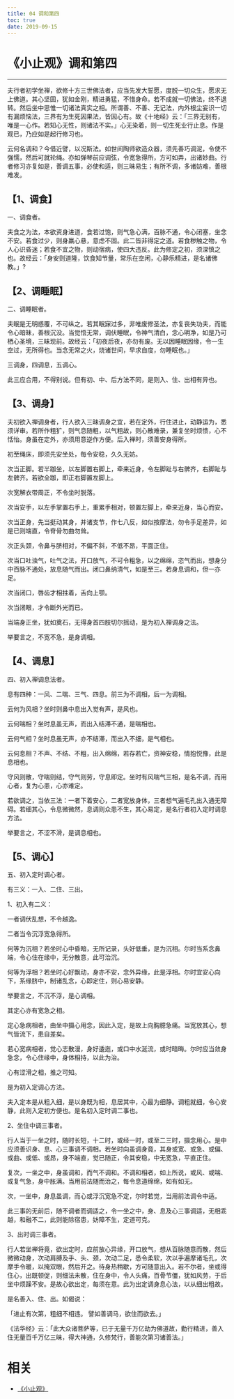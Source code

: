 ```yaml
---
title: 04 调和第四
toc: true
date: 2019-09-15
---
```

# 《小止观》调和第四

------

夫行者初学坐禅，欲修十方三世佛法者，应当先发大誓愿，度脱一切众生，愿求无上佛道。其心坚固，犹如金刚，精进勇猛，不惜身命。若不成就一切佛法，终不退转。然后坐中思惟一切诸法真实之相。所谓善、不善、无记法，内外根尘妄识一切有漏烦恼法，三界有为生死因果法，皆因心有。故《十地经》云：「三界无别有，唯是一心作。若知心无性，则诸法不实。」心无染着，则一切生死业行止息。作是观已，乃应如是起行修习也。

云何名调和？今借近譬，以况斯法。如世间陶师欲造众器，须先善巧调泥，令使不强懦，然后可就轮绳。亦如弹琴前应调弦，令宽急得所，方可如弄，出诸妙曲。行者修习亦复如是，善调五事，必使和适，则三昧易生；有所不调，多诸妨难，善根难发。

## 【1、调食】

一、调食者。

夫食之为法，本欲资身进道，食若过饱，则气急心满，百脉不通，令心闭塞，坐念不安。若食过少，则身羸心悬，意虑不固。此二皆非得定之道。若食秽触之物，令人心识昏迷；若食不宜之物，则动宿病，使四大违反。此为修定之初，须深慎之也。故经云：「身安则道隆，饮食知节量，常乐在空闲，心静乐精进，是名诸佛教。」?

## 【2、调睡眠】

二、调睡眠者。

夫眠是无明惑覆，不可纵之。若其眠寐过多，非唯废修圣法，亦复丧失功夫，而能令心暗昧，善根沉没。当觉悟无常，调伏睡眠，令神气清白，念心明净，如是乃可栖心圣境，三昧现前。故经云：「初夜后夜，亦勿有废。无以因睡眠因缘，令一生空过，无所得也。当念无常之火，烧诸世间，早求自度，勿睡眠也。」

三调身，四调息，五调心。

此三应合用，不得别说。但有初、中、后方法不同，是则入、住、出相有异也。

## 【3、调身】

夫初欲入禅调身者，行人欲入三昧调身之宜，若在定外，行住进止，动静运为，悉须详审。若所作粗犷，则气息随粗，以气粗故，则心散难录，兼复坐时烦愦，心不恬怡。身虽在定外，亦须用意逆作方便。后入禅时，须善安身得所。

初至绳床，即须先安坐处，每令安稳，久久无妨。

次当正脚。若半跏坐，以左脚置右脚上，牵来近身，令左脚趾与右髀齐，右脚趾与左髀齐。若欲全跏，即正右脚置左脚上。

次宽解衣带周正，不令坐时脱落。

次当安手，以左手掌置右手上，重累手相对，顿置左脚上，牵来近身，当心而安。

次当正身，先当挺动其身，并诸支节，作七八反，如似按摩法，勿令手足差异，如是已则端直，令脊骨勿曲勿耸。

次正头颈，令鼻与脐相对，不偏不斜，不低不昂，平面正住。

次当口吐浊气，吐气之法，开口放气，不可令粗急，以之绵绵，恣气而出，想身分中百脉不通处，放息随气而出。闭口鼻纳清气，如是至三。若身息调和，但一亦足。

次当闭口，唇齿才相拄着，舌向上颚。

次当闭眼，才令断外光而已。

当端身正坐，犹如奠石，无得身首四肢切尔摇动，是为初入禅调身之法。

举要言之，不宽不急，是身调相。

## 【4、调息】

四、初入禅调息法者。

息有四种：一风、二喘、三气、四息。前三为不调相，后一为调相。

云何为风相？坐时则鼻中息出入觉有声，是风也。

云何喘相？坐时息虽无声，而出入结滞不通，是喘相也。

云何气相？坐时息虽无声，亦不结滞，而出入不细，是气相也。

云何息相？不声、不结、不粗，出入绵绵，若存若亡，资神安稳，情抱悦豫，此是息相也。

守风则散，守喘则结，守气则劳，守息即定。坐时有风喘气三相，是名不调，而用心者，复为心患，心亦难定。

若欲调之，当依三法：一者下着安心，二者宽放身体，三者想气遍毛孔出入通无障碍。若细其心，令息微微然，息调则众患不生，其心易定，是名行者初入定时调息方法。

举要言之，不涩不滑，是调息相也。

## 【5、调心】

五、初入定时调心者。

有三义：一入、二住、三出。

1、初入有二义：

一者调伏乱想，不令越逸。

二者当令沉浮宽急得所。

何等为沉相？若坐时心中昏暗，无所记录，头好低垂，是为沉相。尔时当系念鼻端，令心住在缘中，无分散意，此可治沉。

何等为浮相？若坐时心好飘动，身亦不安，念外异缘，此是浮相。尔时宜安心向下，系缘脐中，制诸乱念，心即定住，则心易安静。

举要言之，不沉不浮，是心调相。

其定心亦有宽急之相。

定心急病相者，由坐中摄心用念，因此入定，是故上向胸臆急痛。当宽放其心，想气皆流下，患自差矣。

若心宽病相者，觉心志散漫，身好逶迤，或口中水涎流，或时暗晦。尔时应当敛身急念，令心住缘中，身体相持，以此为治。

心有涩滑之相，推之可知。

是为初入定调心方法。

夫入定本是从粗入细，是以身既为相，息居其中，心最为细静。调粗就细，令心安静，此则入定初方便也。是名初入定时调二事也。

2、坐住中调三事者。

行人当于一坐之时，随时长短，十二时，或经一时，或至二三时，摄念用心。是中应须善识身、息、心三事调不调相。若坐时向虽调身竟，其身或宽、或急、或偏、或曲、或低、或昂，身不端直，觉已随正，令其安稳，中无宽急，平直正住。

复次，一坐之中，身虽调和，而气不调和。不调和相者，如上所说，或风、或喘、或复气急，身中胀满。当用前法随而治之，每令息道绵绵，如有如无。

次，一坐中，身息虽调，而心或浮沉宽急不定，尔时若觉，当用前法调令中适。

此三事的无前后，随不调者而调适之，令一坐之中，身、息及心三事调适，无相乖越，和融不二，此则能除宿患，妨障不生，定道可克。

3、出时调三事者。

行人若坐禅将竟，欲出定时，应前放心异缘，开口放气，想从百脉随意而散，然后微微动身，次动肩膊及手、头、颈，次动二足，悉令柔软，次以手遍摩诸毛孔，次摩手令暖，以掩双眼，然后开之。待身热稍歇，方可随意出入。若不尔者，坐或得住心，出既顿促，则细法未散，住在身中，令人头痛，百骨节僵，犹如风劳，于后坐中烦躁不安。是故心欲出定，每须在意。此为出定调身息心法，以从细出粗故。

是名善入、住、出。如偈说：

「进止有次第，粗细不相违。
譬如善调马，欲住而欲去。」

《法华经》云：「此大众诸菩萨等，已于无量千万亿劫为佛道故，勤行精进，善入住无量百千万亿三昧，得大神通，久修梵行，善能次第习诸善法。」

# 相关

- [《小止观》](http://www.quanxue.cn/CT_FoJia/XiaoZhiGIndex.html)
